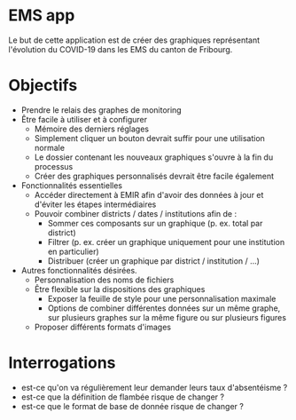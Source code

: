 # EMS app

Le but de cette application est de créer des graphiques représentant l'évolution du COVID-19 dans les EMS du canton de Fribourg.

# Objectifs

- Prendre le relais des graphes de monitoring
- Être facile à utiliser et à configurer
    - Mémoire des derniers réglages
    - Simplement cliquer un bouton devrait suffir pour une utilisation normale
    - Le dossier contenant les nouveaux graphiques s'ouvre à la fin du processus
    - Créer des graphiques personnalisés devrait être facile également
- Fonctionnalités essentielles
    - Accéder directement à EMIR afin d'avoir des données à jour et d'éviter les étapes intermédiaires
    - Pouvoir combiner districts / dates / institutions afin de :
        - Sommer ces composants sur un graphique (p. ex. total par district)
        - Filtrer (p. ex. créer un graphique uniquement pour une institution en particulier)
        - Distribuer (créer un graphique par district / institution / ...)
- Autres fonctionnalités désirées.
    - Personnalisation des noms de fichiers
    - Être flexible sur la dispositions des graphiques
        - Exposer la feuille de style pour une personnalisation maximale
        - Options de combiner différentes données sur un même graphe, sur plusieurs graphes sur la même figure ou sur plusieurs figures
    - Proposer différents formats d'images

# Interrogations

- est-ce qu'on va régulièrement leur demander leurs taux d'absentéisme ?
- est-ce que la définition de flambée risque de changer ?
- est-ce que le format de base de donnée risque de changer ?




